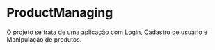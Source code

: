 # ProductManaging
O projeto se trata de uma aplicação com Login, Cadastro de usuario e Manipulação de produtos.
